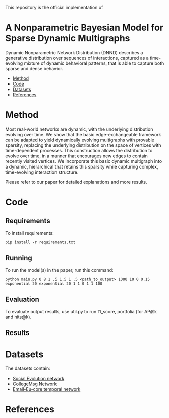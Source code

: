 This repository is the official implementation of 
# A Nonparametric Bayesian Model for Sparse Dynamic Multigraphs

<!--[My Paper Title].(https://arxiv.org/abs/2030.12345). -->

Dynamic Nonparametric Network Distribution (DNND) describes a generative distribution over sequences of interactions, captured as a time-evolving mixture of dynamic behavioral patterns, that is able to capture both sparse and dense behavior.

- [Method](#Method)
- [Code](#Code)
- [Datasets](#Datasets)
- [References](#References)

# Method
Most real-world networks are dynamic, with the underlying distribution evolving over time. We show that the basic edge-exchangeable framework can be adapted to yield dynamically evolving multigraphs with provable sparsity, replacing the underlying distribution on the space of vertices with time-dependent processes. This construction allows the distribution to evolve over time, in a manner that encourages new edges to contain recently visited vertices. We incorporate this basic dynamic multigraph into a dynamic, hierarchical that retains this sparsity while capturing complex, time-evolving interaction structure. 
<!--The Dynamic Nonparametric Network Distribution (\alg) uses a temporally evolving clustering structure and a  hierarchical Bayesian nonparametric framework to capture both global changes in cluster popularity and shifting dynamics within clusters. A judicious choice of base measure for the cluster-specific distributions means that our distribution can generate either sparse or dense multigraphs, with the degree of sparsity controlled by a single parameter.  The increased flexibility allowed by our model leads to improved performance over both its exchangeable counterpart and a range of state-of-the-art dynamic network models. -->

 Please refer to our paper for detailed explanations and more results. 

# Code

## Requirements

To install requirements:

```setup
pip install -r requirements.txt
```

## Running

To run the model(s) in the paper, run this command:

```run
python main.py 0 8 1 .5 1.5 1 .5 <path_to_output> 1000 10 0 0.15 exponential 20 exponential 20 1 1 0 1 1 100
```

## Evaluation

To evaluate output results, use util.py to run f1_score, portfolia (for AP@k and hits@k).


## Results

<!--
Our model achieves the following performance on :

### [Image Classification on ImageNet](https://paperswithcode.com/sota/image-classification-on-imagenet)

| Model name         | Top 1 Accuracy  | Top 5 Accuracy |
| ------------------ |---------------- | -------------- |
| My awesome model   |     85%         |      95%       |
-->


# Datasets
The datasets contain:
 - [Social Evolution network](http://realitycommons.media.mit.edu/socialevolution.html)
 - [CollegeMsg Network](http://snap.stanford.edu/data/CollegeMsg.html)
 - [Email-Eu-core temporal network](http://snap.stanford.edu/data/email-Eu-core-temporal.html)

# References


